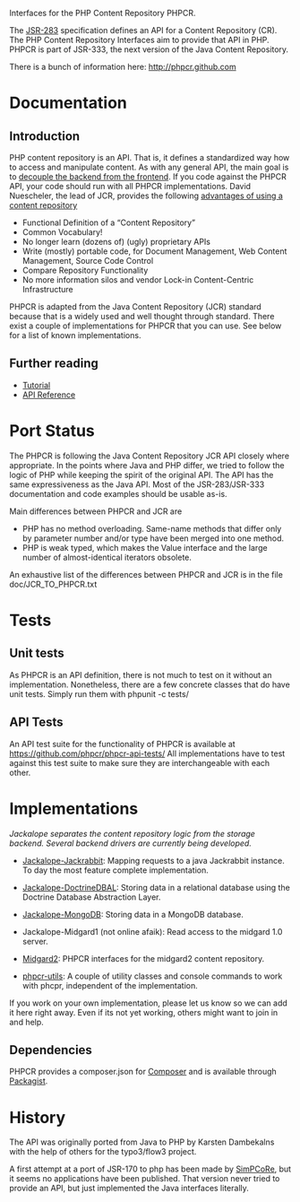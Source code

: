 Interfaces for the PHP Content Repository PHPCR.

The [JSR-283](http://jcp.org/en/jsr/summary?id=283) specification defines an API for a Content Repository (CR).
The PHP Content Repository Interfaces aim to provide that API in PHP. PHPCR is part of JSR-333, the next version
of the Java Content Repository.

There is a bunch of information here:
http://phpcr.github.com


# Documentation

## Introduction

PHP content repository is an API. That is, it defines a standardized way how to access and manipulate content. As with any general API, the main goal is to [decouple the backend from the frontend](http://bergie.iki.fi/blog/decoupling_content_management/). If you code against the PHPCR API, your code should run with all PHPCR implementations. David Nuescheler, the lead of JCR, provides the following [advantages of using a content repository](http://www.slideshare.net/uncled/introduction-to-jcr)

* Functional Definition of a “Content Repository”
* Common Vocabulary!
* No longer learn (dozens of) (ugly) proprietary APIs
* Write (mostly) portable code, for Document Management, Web Content Management, Source Code Control
* Compare Repository Functionality
* No more information silos and vendor Lock-in Content-Centric Infrastructure

PHPCR is adapted from the Java Content Repository (JCR) standard because that is a widely used and well thought through standard.
There exist a couple of implementations for PHPCR that you can use. See below for a list of known implementations.

## Further reading

* [Tutorial](https://github.com/phpcr/phpcr-docs/blob/master/tutorial/Tutorial.md)
* [API Reference](http://phpcr.github.com/doc/html/index.html)


# Port Status

The PHPCR is following the Java Content Repository JCR API closely where
appropriate. In the points where Java and PHP differ, we tried to follow the
logic of PHP while keeping the spirit of the original API. The API has the same
expressiveness as the Java API.
Most of the JSR-283/JSR-333 documentation and code examples should be usable as-is.

Main differences between PHPCR and JCR are

* PHP has no method overloading. Same-name methods that differ only by
  parameter number and/or type have been merged into one method.
* PHP is weak typed, which makes the Value interface and the large number of
  almost-identical iterators obsolete.

An exhaustive list of the differences between PHPCR and JCR is in the file
doc/JCR_TO_PHPCR.txt


# Tests

## Unit tests

As PHPCR is an API definition, there is not much to test on it without an
implementation. Nonetheless, there are a few concrete classes that do have
unit tests. Simply run them with phpunit -c tests/

## API Tests

An API test suite for the functionality of PHPCR is available at
https://github.com/phpcr/phpcr-api-tests/
All implementations have to test against this test suite to make sure they
are interchangeable with each other.


# Implementations

*Jackalope separates the content repository logic from the storage backend. Several backend drivers are currently being developed.*

* [Jackalope-Jackrabbit](https://jackalope.github.com/): Mapping requests to a java Jackrabbit instance. To day the most feature complete implementation.
* [Jackalope-DoctrineDBAL](https://jackalope.github.com/): Storing data in a relational database using the Doctrine Database Abstraction Layer.
* [Jackalope-MongoDB](https://github.com/chirimoya/jackalope/tree/MongoDB): Storing data in a MongoDB database.
* Jackalope-Midgard1 (not online afaik): Read access to the midgard 1.0 server.
* [Midgard2](https://github.com/bergie/phpcr-midgard2): PHPCR interfaces for the midgard2 content repository.

* [phpcr-utils](https://github.com/phpcr/phpcr-utils): A couple of utility classes and console commands to work with phcpr, independent of the implementation.

If you work on your own implementation, please let us know so we can add it here right away. Even if its not yet working, others might want to join in and help.

## Dependencies

PHPCR provides a composer.json for [Composer](http://packagist.org/about-composer) and is available through [Packagist](http://packagist.org/).

# History

The API was originally ported from Java to PHP by Karsten Dambekalns
with the help of others for the typo3/flow3 project.

A first attempt at a port of JSR-170 to php has been made by [SimPCoRe](http://www.simpcore.org/), but it
seems no applications have been published. That version never tried to provide an API, but just implemented the Java
interfaces literally.
